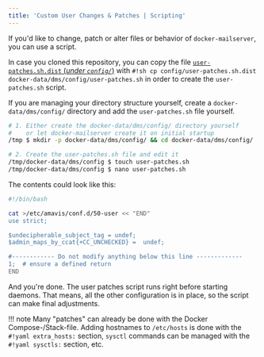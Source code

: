 ```yaml
---
title: 'Custom User Changes & Patches | Scripting'
---
```


If you'd like to change, patch or alter files or behavior of `docker-mailserver`, you can use a script.

In case you cloned this repository, you can copy the file [`user-patches.sh.dist` (_under `config/`_)][gh-file-userpatches] with `#!sh cp config/user-patches.sh.dist docker-data/dms/config/user-patches.sh` in order to create the `user-patches.sh` script.

If you are managing your directory structure yourself, create a `docker-data/dms/config/` directory and add the `user-patches.sh` file yourself.

``` sh
# 1. Either create the docker-data/dms/config/ directory yourself
#    or let docker-mailserver create it on initial startup
/tmp $ mkdir -p docker-data/dms/config/ && cd docker-data/dms/config/

# 2. Create the user-patches.sh file and edit it
/tmp/docker-data/dms/config $ touch user-patches.sh
/tmp/docker-data/dms/config $ nano user-patches.sh
```

The contents could look like this:

``` sh
#!/bin/bash

cat >/etc/amavis/conf.d/50-user << "END"
use strict;

$undecipherable_subject_tag = undef;
$admin_maps_by_ccat{+CC_UNCHECKED} =  undef;

#------------ Do not modify anything below this line -------------
1;  # ensure a defined return
END

```

And you're done. The user patches script runs right before starting daemons. That means, all the other configuration is in place, so the script can make final adjustments.

!!! note
    Many "patches" can already be done with the Docker Compose-/Stack-file. Adding hostnames to `/etc/hosts` is done with the `#!yaml extra_hosts:` section, `sysctl` commands can be managed with the `#!yaml sysctls:` section, etc.

[gh-file-userpatches]: https://github.com/docker-mailserver/docker-mailserver/blob/master/config-examples/user-patches.sh
